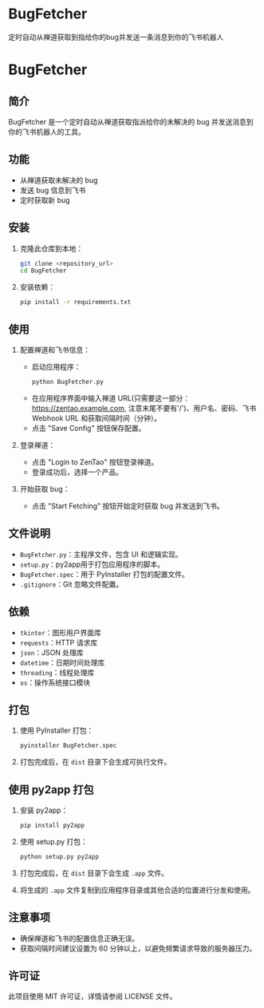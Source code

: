 # BugFetcher
定时自动从禅道获取到指给你的bug并发送一条消息到你的飞书机器人
# BugFetcher

## 简介
BugFetcher 是一个定时自动从禅道获取指派给你的未解决的 bug 并发送消息到你的飞书机器人的工具。

## 功能
- 从禅道获取未解决的 bug
- 发送 bug 信息到飞书
- 定时获取新 bug

## 安装
1. 克隆此仓库到本地：
    ```bash
    git clone <repository_url>
    cd BugFetcher
    ```

2. 安装依赖：
    ```bash
    pip install -r requirements.txt
    ```

## 使用
1. 配置禅道和飞书信息：
    - 启动应用程序：
        ```bash
        python BugFetcher.py
        ```
    - 在应用程序界面中输入禅道 URL(只需要这一部分：https://zentao.example.com, 注意末尾不要有'/')、用户名、密码、飞书 Webhook URL 和获取间隔时间（分钟）。
    - 点击 "Save Config" 按钮保存配置。

2. 登录禅道：
    - 点击 "Login to ZenTao" 按钮登录禅道。
    - 登录成功后，选择一个产品。

3. 开始获取 bug：
    - 点击 "Start Fetching" 按钮开始定时获取 bug 并发送到飞书。

## 文件说明
- `BugFetcher.py`：主程序文件，包含 UI 和逻辑实现。
- `setup.py`：py2app用于打包应用程序的脚本。
- `BugFetcher.spec`：用于 PyInstaller 打包的配置文件。
- `.gitignore`：Git 忽略文件配置。

## 依赖
- `tkinter`：图形用户界面库
- `requests`：HTTP 请求库
- `json`：JSON 处理库
- `datetime`：日期时间处理库
- `threading`：线程处理库
- `os`：操作系统接口模块

## 打包
1. 使用 PyInstaller 打包：
    ```bash
    pyinstaller BugFetcher.spec
    ```

2. 打包完成后，在 `dist` 目录下会生成可执行文件。

## 使用 py2app 打包
1. 安装 py2app：
    ```bash
    pip install py2app
    ```

2. 使用 setup.py 打包：
    ```bash
    python setup.py py2app
    ```

3. 打包完成后，在 `dist` 目录下会生成 `.app` 文件。
    
4. 将生成的 `.app` 文件复制到应用程序目录或其他合适的位置进行分发和使用。


## 注意事项
- 确保禅道和飞书的配置信息正确无误。
- 获取间隔时间建议设置为 60 分钟以上，以避免频繁请求导致的服务器压力。

## 许可证
此项目使用 MIT 许可证，详情请参阅 LICENSE 文件。
